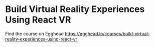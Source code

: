 # Build Virtual Reality Experiences Using React VR

Find the course on Egghead https://egghead.io/courses/build-virtual-reality-experiences-using-react-vr
